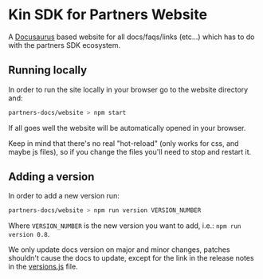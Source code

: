 # Kin SDK for Partners Website

A [Docusaurus](https://docusaurus.io/) based website for all docs/faqs/links (etc...) 
which has to do with the partners SDK ecosystem.

## Running locally
In order to run the site locally in your browser go to the website directory and:
```bash
partners-docs/website > npm start
```
If all goes well the website will be automatically opened in your browser.  

Keep in mind that there's no real "hot-reload" (only works for css, and maybe js files), 
so if you change the files you'll need to stop and restart it.

## Adding a version
In order to add a new version run:
```bash
partners-docs/website > npm run version VERSION_NUMBER
```
Where `VERSION_NUMBER` is the new version you want to add, i.e.: `npm run version 0.8`.

We only update docs version on major and minor changes, patches shouldn't cause the docs to update, 
except for the link in the release notes in the [versions.js](blob/master/website/pages/en/versions.js) file.

